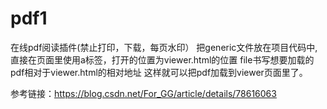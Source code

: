 # pdf1
在线pdf阅读插件(禁止打印，下载，每页水印）
把generic文件放在项目代码中,直接在页面里使用a标签，打开的位置为viewer.html的位置 
file书写想要加载的pdf相对于viewer.html的相对地址 
这样就可以把pdf加载到viewer页面里了。

 参考链接：https://blog.csdn.net/For_GG/article/details/78616063
